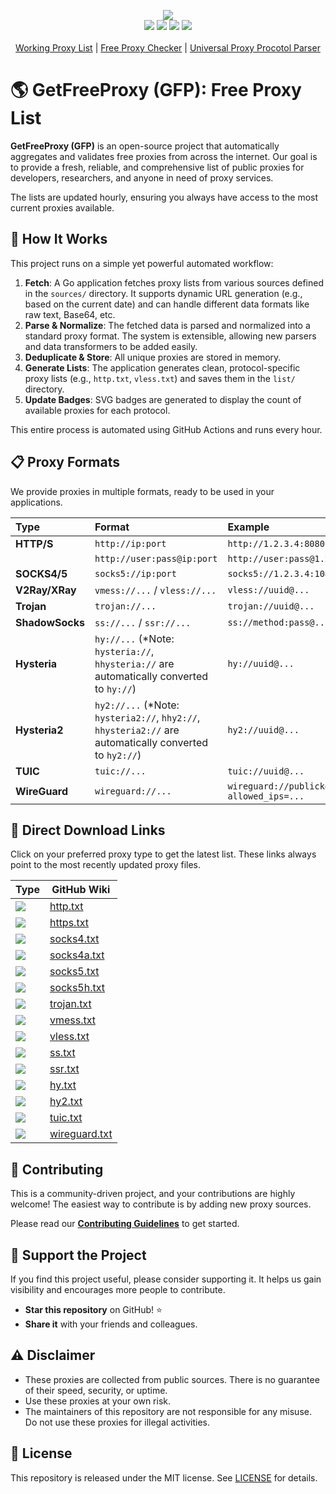 <p align="center">
  <img src="https://img.shields.io/badge/Updated_Every_30_Minutes-passing-success">  
  <br>
  <img src="https://img.shields.io/website/https/getfreeproxy.com.svg">
  <img src="https://github.com/gfpcom/free-proxy-list/wiki/lists/total.svg">
  <img src="https://img.shields.io/github/last-commit/gfpcom/free-proxy-list.svg">
  <img src="https://img.shields.io/github/license/gfpcom/free-proxy-list.svg">
  
  <br>
  <br>
  <a href="https://getfreeproxy.com/lists/" title="free working proxy list">Working Proxy List</a> | <a href="https://getfreeproxy.com/tools/proxy-checker" title="free online proxy checker">Free Proxy Checker</a> | <a href="https://getfreeproxy.com/tools/proxy-protocol-parser" title="free online proxy protocol parser">Universal Proxy Procotol Parser</a>
  <br>
</p>

# 🌎 GetFreeProxy (GFP): Free Proxy List

**GetFreeProxy (GFP)** is an open-source project that automatically aggregates and validates free proxies from across the internet. Our goal is to provide a fresh, reliable, and comprehensive list of public proxies for developers, researchers, and anyone in need of proxy services.

The lists are updated hourly, ensuring you always have access to the most current proxies available.

## 🔄 How It Works

This project runs on a simple yet powerful automated workflow:

1.  **Fetch**: A Go application fetches proxy lists from various sources defined in the `sources/` directory. It supports dynamic URL generation (e.g., based on the current date) and can handle different data formats like raw text, Base64, etc.
2.  **Parse & Normalize**: The fetched data is parsed and normalized into a standard proxy format. The system is extensible, allowing new parsers and data transformers to be added easily.
3.  **Deduplicate & Store**: All unique proxies are stored in memory.
4.  **Generate Lists**: The application generates clean, protocol-specific proxy lists (e.g., `http.txt`, `vless.txt`) and saves them in the `list/` directory.
5.  **Update Badges**: SVG badges are generated to display the count of available proxies for each protocol.

This entire process is automated using GitHub Actions and runs every hour.

## 📋 Proxy Formats

We provide proxies in multiple formats, ready to be used in your applications.

| Type | Format | Example |
| :--- | :--- | :--- |
| **HTTP/S** | `http://ip:port` | `http://1.2.3.4:8080` |
| | `http://user:pass@ip:port` | `http://user:pass@1.2.3.4:8080` |
| **SOCKS4/5** | `socks5://ip:port` | `socks5://1.2.3.4:1080` |
| **V2Ray/XRay**| `vmess://...` / `vless://...` | `vless://uuid@...` |
| **Trojan** | `trojan://...` | `trojan://uuid@...` |
| **ShadowSocks**| `ss://...` / `ssr://...` | `ss://method:pass@...` |
| **Hysteria** | `hy://...` (*Note: `hysteria://`, `hhysteria://` are automatically converted to `hy://`) | `hy://uuid@...` |
| **Hysteria2**| `hy2://...` (*Note: `hysteria2://`, `hhy2://`, `hhysteria2://` are automatically converted to `hy2://`) | `hy2://uuid@...` |
| **TUIC**| `tuic://...` | `tuic://uuid@...` |
| **WireGuard**| `wireguard://...` | `wireguard://publickey@endpoint:port?allowed_ips=...` |

## 🔗 Direct Download Links

Click on your preferred proxy type to get the latest list. These links always point to the most recently updated proxy files.

|Type|GitHub Wiki|
|----|-----|
|<img src="https://github.com/gfpcom/free-proxy-list/wiki/lists/http.svg">|[http.txt](https://github.com/gfpcom/free-proxy-list/wiki/lists/http.txt)|
|<img src="https://github.com/gfpcom/free-proxy-list/wiki/lists/https.svg">|[https.txt](https://github.com/gfpcom/free-proxy-list/wiki/lists/https.txt)|
|<img src="https://github.com/gfpcom/free-proxy-list/wiki/lists/socks4.svg">|[socks4.txt](https://github.com/gfpcom/free-proxy-list/wiki/lists/socks4.txt)|
|<img src="https://github.com/gfpcom/free-proxy-list/wiki/lists/socks4a.svg">|[socks4a.txt](https://github.com/gfpcom/free-proxy-list/wiki/lists/socks4a.txt)|
|<img src="https://github.com/gfpcom/free-proxy-list/wiki/lists/socks5.svg">|[socks5.txt](https://github.com/gfpcom/free-proxy-list/wiki/lists/socks5.txt)|
|<img src="https://github.com/gfpcom/free-proxy-list/wiki/lists/socks5h.svg">|[socks5h.txt](https://github.com/gfpcom/free-proxy-list/wiki/lists/socks5h.txt)|
|<img src="https://github.com/gfpcom/free-proxy-list/wiki/lists/trojan.svg">|[trojan.txt](https://github.com/gfpcom/free-proxy-list/wiki/lists/trojan.txt)|
|<img src="https://github.com/gfpcom/free-proxy-list/wiki/lists/vmess.svg">|[vmess.txt](https://github.com/gfpcom/free-proxy-list/wiki/lists/vmess.txt)|
|<img src="https://github.com/gfpcom/free-proxy-list/wiki/lists/vless.svg">|[vless.txt](https://github.com/gfpcom/free-proxy-list/wiki/lists/vless.txt)|
|<img src="https://github.com/gfpcom/free-proxy-list/wiki/lists/ss.svg">|[ss.txt](https://github.com/gfpcom/free-proxy-list/wiki/lists/ss.txt)|
|<img src="https://github.com/gfpcom/free-proxy-list/wiki/lists/ssr.svg">|[ssr.txt](https://github.com/gfpcom/free-proxy-list/wiki/lists/ssr.txt)|
|<img src="https://github.com/gfpcom/free-proxy-list/wiki/lists/hy.svg">|[hy.txt](https://github.com/gfpcom/free-proxy-list/wiki/lists/hy.txt)|
|<img src="https://github.com/gfpcom/free-proxy-list/wiki/lists/hy2.svg">|[hy2.txt](https://github.com/gfpcom/free-proxy-list/wiki/lists/hy2.txt)|
|<img src="https://github.com/gfpcom/free-proxy-list/wiki/lists/tuic.svg">|[tuic.txt](https://github.com/gfpcom/free-proxy-list/wiki/lists/tuic.txt)|
|<img src="https://github.com/gfpcom/free-proxy-list/wiki/lists/wireguard.svg">|[wireguard.txt](https://github.com/gfpcom/free-proxy-list/wiki/lists/wireguard.txt)|

## 🤝 Contributing

This is a community-driven project, and your contributions are highly welcome! The easiest way to contribute is by adding new proxy sources.

Please read our **[Contributing Guidelines](CONTRIBUTING.md)** to get started.

## 🙏 Support the Project

If you find this project useful, please consider supporting it. It helps us gain visibility and encourages more people to contribute.

-   **Star this repository** on GitHub! ⭐️
-   **Share it** with your friends and colleagues.

## ⚠️ Disclaimer

-   These proxies are collected from public sources. There is no guarantee of their speed, security, or uptime.
-   Use these proxies at your own risk.
-   The maintainers of this repository are not responsible for any misuse. Do not use these proxies for illegal activities.

## 📝 License

This repository is released under the MIT license. See [LICENSE](LICENSE) for details.
